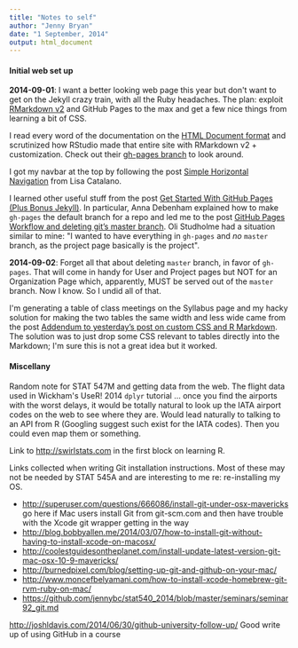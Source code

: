 ```yaml
---
title: "Notes to self"
author: "Jenny Bryan"
date: "1 September, 2014"
output: html_document
---
```


#### Initial web set up

__2014-09-01__: I want a better looking web page this year but don't want to get on the Jekyll crazy train, with all the Ruby headaches. The plan: exploit [RMarkdown v2](http://rmarkdown.rstudio.com) and GitHub Pages to the max and get a few nice things from learning a bit of CSS.

I read every word of the documentation on the [HTML Document format](http://rmarkdown.rstudio.com/html_document_format.html) and scrutinized how RStudio made that entire site with RMarkdown v2 + customization. Check out their [gh-pages branch](https://github.com/rstudio/rmarkdown/tree/gh-pages) to look around.

I got my navbar at the top by following the post [Simple Horizontal Navigation](http://css-snippets.com/simple-horizontal-navigation/) from Lisa Catalano.

I learned other useful stuff from the post [Get Started With GitHub Pages (Plus Bonus Jekyll)](http://24ways.org/2013/get-started-with-github-pages/). In particular, Anna Debenham explained how to make `gh-pages` the default branch for a repo and led me to the post [GitHub Pages Workflow and deleting git’s master branch](http://oli.jp/2011/github-pages-workflow/#deleting-master). Oli Studholme had a situation similar to mine: "I wanted to have everything in `gh-pages` and *no* `master` branch, as the project page basically is the project".

__2014-09-02__: Forget all that about deleting `master` branch, in favor of `gh-pages`. That will come in handy for User and Project pages but NOT for an Organization Page which, apparently, MUST be served out of the `master` branch. Now I know. So I undid all of that.

I'm generating a table of class meetings on the Syllabus page and my hacky solution for making the two tables the same width and less wide came from the post [Addendum to yesterday’s post on custom CSS and R Markdown](http://nsaunders.wordpress.com/2012/08/28/addendum-to-yesterdays-post-on-custom-css-and-r-markdown/). The solution was to just drop some CSS relevant to tables directly into the Markdown; I'm sure this is not a great idea but it worked.

#### Miscellany

Random note for STAT 547M and getting data from the web. The flight data used in Wickham's UseR! 2014 `dplyr` tutorial ... once you find the airports with the worst delays, it would be totally natural to look up the IATA airport codes on the web to see where they are. Would lead naturally to talking to an API from R (Googling suggest such exist for the IATA codes). Then you could even map them or something.

Link to <http://swirlstats.com> in the first block on learning R.

Links collected when writing Git installation instructions. Most of these may not be needed by STAT 545A and are interesting to me re: re-installing my OS.

  * <http://superuser.com/questions/666086/install-git-under-osx-mavericks> go here if Mac users install Git from git-scm.com and then have trouble with the Xcode git wrapper getting in the way
  * <http://blog.bobbyallen.me/2014/03/07/how-to-install-git-without-having-to-install-xcode-on-macosx/>
  * <http://coolestguidesontheplanet.com/install-update-latest-version-git-mac-osx-10-9-mavericks/>
  * <http://burnedpixel.com/blog/setting-up-git-and-github-on-your-mac/>
  * <http://www.moncefbelyamani.com/how-to-install-xcode-homebrew-git-rvm-ruby-on-mac/>
  * <https://github.com/jennybc/stat540_2014/blob/master/seminars/seminar92_git.md>
  
<http://joshldavis.com/2014/06/30/github-university-follow-up/> Good write up of using GitHub in a course